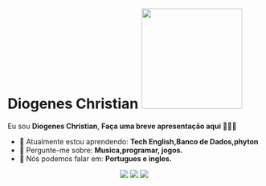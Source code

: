 # Diogenes Christian <img src="https://media.tenor.com/tvAZn_mSo7IAAAAM/kid-goku-peace.gif" width="200px">

Eu sou <strong>Diogenes Christian</strong>, <strong>Faça uma breve apresentação aqui</strong> 👨🏻‍💻 

- 🚀 Atualmente estou aprendendo: <strong>Tech English,Banco de Dados,phyton</strong> 
- 💬 Pergunte-me sobre: <strong>Musica,programar, jogos.</strong>
- 📣 Nós podemos falar em: <strong>Portugues e ingles.</strong>

<div align="center">

  <a href="#" alt="Gmail">
    <img src="https://img.shields.io/badge/-Gmail-FF0000?style=flat-square&labelColor=FF0000&logo=gmail&logoColor=white&link=LINK-DO-SEU-EMAIL"/></a>

  <a href="#" alt="Linkedin">
    <img src="https://img.shields.io/badge/-Linkedin-0e76a8?style=flat-square&logo=Linkedin&logoColor=white&link=LINK-DO-SEU-LINKEDIN" /></a>

  <a href="#" alt="Instagram">
    <img src="https://img.shields.io/badge/-Instagram-DF0174?style=flat-square&labelColor=DF0174&logo=instagram&logoColor=white&link=LINK-DO-SEU-INSTAGRAM"/></a>

</div>
